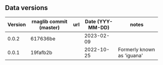 ## Data versions

| Version  | rnaglib commit (master) | url    | Date (YYY-MM-DD)| notes |
|----------|-------------------------|--------|-----------------|-------|
| 0.0.2    | 617636be |  | 2023-02-09 |  |
| 0.0.1    | 19fafb2b |  | 2022-10-25 | Formerly known as 'iguana' |

